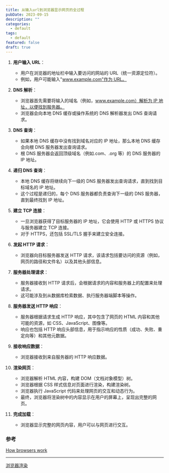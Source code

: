 ```yaml
---
title: 从输入url到浏览器显示网页的全过程
pubDate: 2023-09-15
description: ""
categories:
  - default
tags:
  - default
featured: false
draft: true
---
```


1. **用户输入 URL**：

   - 用户在浏览器的地址栏中输入要访问的网站的 URL（统一资源定位符）。
   - 例如，用户可能输入"[www.example.com"作为 URL。](http://www.example.xn--com%22url-lp6nv3h./)

2. **DNS 解析**：

   - 浏览器首先需要将输入的域名（例如，[www.example.com）解析为 IP 地址，以便找到服务器。](http://www.example.xn--com%29ip%2C-i73kx3ckxdp0k0mbg91a3tc4gq91o4gqcfcc13z./)
   - 浏览器会向本地 DNS 缓存或操作系统的 DNS 解析器发出 DNS 查询请求。

3. **DNS 查询**：

   - 如果本地 DNS 缓存中没有找到域名对应的 IP 地址，那么本地 DNS 缓存会向根 DNS 服务器发出查询请求。
   - 根 DNS 服务器会返回顶级域名（例如.com、.org 等）的 DNS 服务器的 IP 地址。

4. **递归 DNS 查询**：

   - 本地 DNS 缓存将继续向下一级的 DNS 服务器发出查询请求，直到找到目标域名的 IP 地址。
   - 这个过程是递归的，每个 DNS 服务器都负责查询下一级的 DNS 服务器，直到最终找到 IP 地址。

5. **建立 TCP 连接**：

   - 一旦浏览器获得了目标服务器的 IP 地址，它会使用 HTTP 或 HTTPS 协议与服务器建立 TCP 连接。
   - 对于 HTTPS，还包括 SSL/TLS 握手来建立安全连接。

6. **发起 HTTP 请求**：

   - 浏览器向目标服务器发送 HTTP 请求，该请求包括要访问的资源（例如，网页的路径和文件名）以及其他头部信息。

7. **服务器处理请求**：

   - 服务器接收到 HTTP 请求后，会根据请求的内容和服务器上的配置来处理请求。
   - 这可能涉及到从数据库检索数据、执行服务器端脚本等操作。

8. **服务器发送 HTTP 响应**：

   - 服务器根据请求生成 HTTP 响应，其中包含了网页的 HTML 内容和其他可能的资源，如 CSS、JavaScript、图像等。
   - 响应也包括 HTTP 响应头部信息，用于指示响应的性质（成功、失败、重定向等）和其他元数据。

9. **接收响应数据**：

   - 浏览器接收到来自服务器的 HTTP 响应数据。

10. **渲染网页**：

    - 浏览器解析 HTML 内容，构建 DOM（文档对象模型）树。
    - 浏览器根据 CSS 样式信息对页面进行渲染，构建渲染树。
    - 浏览器执行 JavaScript 代码来处理网页的交互和动态行为。
    - 最终，浏览器将渲染树中的内容显示在用户的屏幕上，呈现出完整的网页。

11. **完成加载**：

    - 浏览器显示完整的网页内容，用户可以与网页进行交互。

### 参考

[How browsers work](https://web.dev/howbrowserswork/#preface)

---

[浏览器渲染](浏览器渲染)
